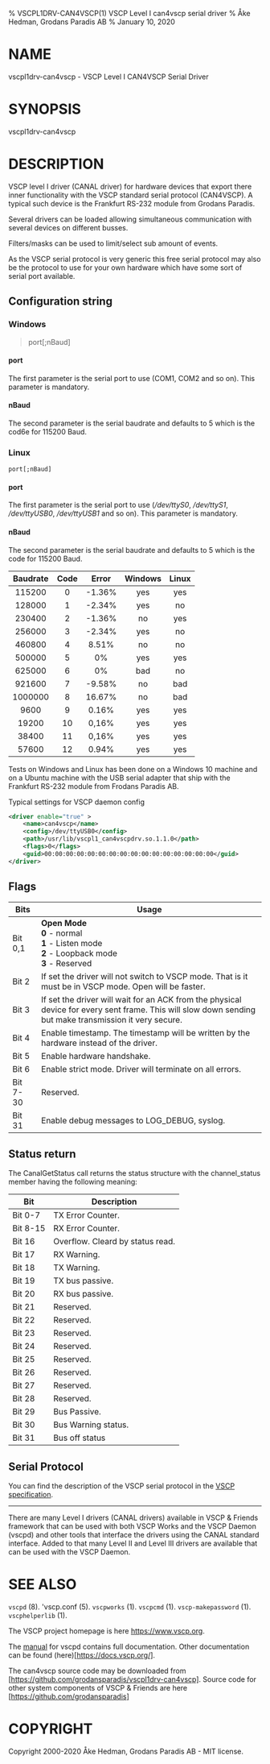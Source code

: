 % VSCPL1DRV-CAN4VSCP(1) VSCP Level I can4vscp serial driver
% Åke Hedman, Grodans Paradis AB
% January 10, 2020

# NAME

vscpl1drv-can4vscp - VSCP Level I CAN4VSCP Serial Driver

# SYNOPSIS

vscpl1drv-can4vscp

# DESCRIPTION

VSCP level I driver (CANAL driver) for hardware devices that export there inner functionality with the VSCP standard serial protocol (CAN4VSCP). A typical such device is the Frankfurt RS-232 module from Grodans Paradis.

Several drivers can be loaded allowing simultaneous communication with several devices on different busses.

Filters/masks can be used to limit/select sub amount of events.

As the VSCP serial protocol is very generic this free serial protocol may also be the protocol to use for your own hardware which have some sort of serial port available.

## Configuration string

### Windows

> port[;nBaud]

#### port
The first parameter is the serial port to use (COM1, COM2 and so on). This parameter is mandatory.

#### nBaud
The second parameter is the serial baudrate and defaults to 5 which is the cod6e for 115200 Baud.

### Linux

```
port[;nBaud]
```

#### port
The first parameter is the serial port to use (*/dev/ttyS0*, */dev/ttyS1*, */dev/ttyUSB0*, */dev/ttyUSB1* and so on). This parameter is mandatory.

#### nBaud
The second parameter is the serial baudrate and defaults to 5 which is the code for 115200 Baud.

| Baudrate | Code | Error  | Windows | Linux |
 | :--------: | :----: | :-----:  | :-------: | :-----: |
 | 115200   | 0    | -1.36% | yes     | yes   |
 | 128000   | 1    | -2.34% | yes     | no    |
 | 230400   | 2    | -1.36% | no      | yes   |
 | 256000   | 3    | -2.34% | yes     | no    |
 | 460800   | 4    | 8.51%  | no      | no    |
 | 500000   | 5    | 0%     | yes     | yes   |
 | 625000   | 6    | 0%     | bad     | no    |
 | 921600   | 7    | -9.58% | no      | bad   |
 | 1000000  | 8    | 16.67% | no      | bad   |
 | 9600     | 9    | 0.16%  | yes     | yes   |
 | 19200    | 10   | 0,16%  | yes     | yes   |
 | 38400    | 11   | 0,16%  | yes     | yes   |
 | 57600    | 12   | 0.94%  | yes     | yes   |

Tests on Windows and Linux has been done on a Windows 10 machine and on a Ubuntu machine with the USB serial adapter that ship with the Frankfurt RS-232 module from Frodans Paradis AB.

Typical settings for VSCP daemon config

```xml
<driver enable="true" >
    <name>can4vscp</name>
    <config>/dev/ttyUSB0</config>
    <path>/usr/lib/vscpl1_can4vscpdrv.so.1.1.0</path>
    <flags>0</flags>
    <guid>00:00:00:00:00:00:00:00:00:00:00:00:00:00:00:00</guid>
</driver>
```

## Flags

 | Bits | Usage |
 | ----  | ----- |
 | Bit 0,1  | **Open Mode** <br> **0** - normal <br> **1** - Listen mode <br> **2** - Loopback mode <br> **3** - Reserved |
 | Bit 2    | If set the driver will not switch to VSCP mode. That is it must be in VSCP mode. Open will be faster. |
 | Bit 3    | If set the driver will wait for an ACK from the physical device for every sent frame. This will slow down sending but make transmission it very secure. |
 | Bit 4    | Enable timestamp. The timestamp will be written by the hardware instead of the driver. |
 | Bit 5    | Enable hardware handshake.  |
 | Bit 6 | Enable strict mode. Driver will terminate on all errors.  |
 | Bit 7-30 | Reserved.  |
 | Bit 31 | Enable debug messages to LOG_DEBUG, syslog.  |

## Status return

The CanalGetStatus call returns the status structure with the channel_status member having the following meaning:

 | Bit      | Description |
 | ---      | ----------- |
 | Bit 0-7  | TX Error Counter. |
 | Bit 8-15 | RX Error Counter. |
 | Bit 16   | Overflow. Cleard by status read. |
 | Bit 17   | RX Warning. |
 | Bit 18   | TX Warning. |
 | Bit 19   | TX bus passive. |
 | Bit 20   | RX bus passive. |
 | Bit 21   | Reserved. |
 | Bit 22   | Reserved. |
 | Bit 23   | Reserved. |
 | Bit 24   | Reserved. |
 | Bit 25   | Reserved. |
 | Bit 26   | Reserved. |
 | Bit 27   | Reserved. |
 | Bit 28   | Reserved. |
 | Bit 29   | Bus Passive. |
 | Bit 30   | Bus Warning status. |
 | Bit 31   | Bus off status |

## Serial Protocol

You can find the description of the VSCP serial protocol in the [VSCP specification](https://docs.vscp.org/spec/latest/#/./vscp_over_a_serial_channel_rs-232).

---

There are many Level I drivers (CANAL drivers) available in VSCP & Friends framework that can be used with both VSCP Works and the VSCP Daemon (vscpd) and other tools that interface the drivers using the CANAL standard interface. Added to that many Level II and Level III drivers are available that can be used with the VSCP Daemon.


# SEE ALSO

`vscpd` (8).
'vscp.conf (5).
`vscpworks` (1).
`vscpcmd` (1).
`vscp-makepassword` (1).
`vscphelperlib` (1).

The VSCP project homepage is here <https://www.vscp.org>.

The [manual](https://docs.vscp.org/vscpd/latest/#/) for vscpd contains full documentation. Other documentation can be found (here)[https://docs.vscp.org/].

The can4vscp source code may be downloaded from [https://github.com/grodansparadis/vscpl1drv-can4vscp]. Source code for other system components of VSCP & Friends are here [https://github.com/grodansparadis]

# COPYRIGHT
Copyright 2000-2020 Åke Hedman, Grodans Paradis AB - MIT license.